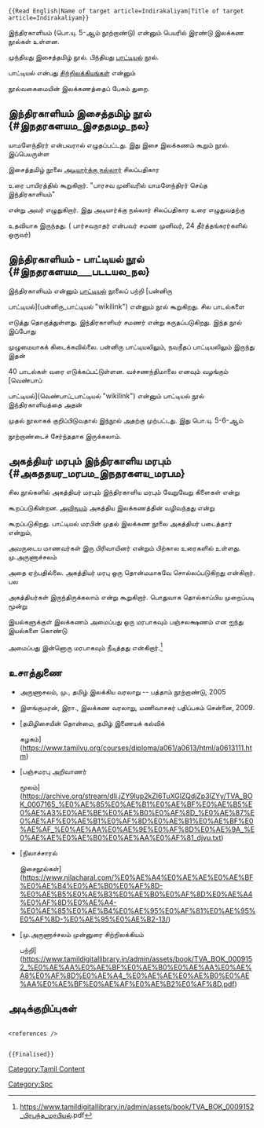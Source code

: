 ```{=mediawiki}
{{Read English|Name of target article=Indirakaliyam|Title of target article=Indirakaliyam}}
```
இந்திரகாளியம் (பொ.யு. 5-ஆம் நூற்றாண்டு) என்னும் பெயரில் இரண்டு இலக்கண நூல்கள் உள்ளன.
முந்தியது இசைத்தமிழ் நூல். பிந்தியது [பாட்டியல்](பாட்டியல் "wikilink") நூல்.
பாட்டியல் என்பது [சிற்றிலக்கியங்கள்](சிற்றிலக்கியங்கள் "wikilink") என்னும்
நூல்வகைமையின் இலக்கணத்தைப் பேசும் துறை.

## இந்திரகாளியம் இசைத்தமிழ் நூல் {#இநதரகளயம_இசததமழ_நல}

யாமளேந்திரர் என்பவரால் எழுதப்பட்டது. இது இசை இலக்கணம் கூறும் நூல். இப்பெயருள்ள
இசைத்தமிழ் நூலை [அடியார்க்கு நல்லார்](அடியார்க்கு_நல்லார் "wikilink") சிலப்பதிகார
உரை பாயிரத்தில் கூறுகிறார். \"பாரசவ முனிவரில் யாமளேந்திரர் செய்த இந்திரகாளியம்\"
என்று அவர் எழுதுகிறார். இது அடியார்க்கு நல்லார் சிலப்பதிகார உரை எழுதுவதற்கு
உதவியாக இருந்தது. ( பார்சவநாதர் என்பவர் சமண முனிவர், 24 தீர்த்தங்கரர்களில் ஒருவர்)

## இந்திரகாளியம் - பாட்டியல் நூல் {#இநதரகளயம___படடயல_நல}

இந்திரகாளியம் என்னும் [பாட்டியல்](பாட்டியல் "wikilink") நூலைப் பற்றி [பன்னிரு
பாட்டியல்](பன்னிரு_பாட்டியல் "wikilink") என்னும் நூல் கூறுகிறது. சில பாடல்களை
எடுத்து தொகுத்துள்ளது. இந்திரகாளியர் சமணர் என்று கருதப்படுகிறது. இந்த நூல் இப்போது
முழுமையாகக் கிடைக்கவில்லை. பன்னிரு பாட்டியலிலும், நவநீதப் பாட்டியலிலும் இருந்து இதன்
40 பாடல்கள் வரை எடுக்கப்பட்டுள்ளன. வச்சணந்திமாலை எனவும் வழங்கும் [வெண்பாப்
பாட்டியல்](வெண்பாப்_பாட்டியல் "wikilink") என்னும் பாட்டியல் நூல் இந்திரகாளியத்தை அதன்
முதல் நூலாகக் குறிப்பிடுவதால் இந்நூல் அதற்கு முற்பட்டது. இது பொ.யு. 5-6-ஆம்
நூற்றாண்டைச் சேர்ந்ததாக இருக்கலாம்.

## அகத்தியர் மரபும் இந்திரகாளிய மரபும் {#அகததயர_மரபம_இநதரகளய_மரபம}

சில நூல்களில் அகத்தியர் மரபும் இந்திரகாளிய மரபும் வேறுவேறு கிளைகள் என்று
கூறப்படுகின்றன. [அவிநயம்](அவிநயம் "wikilink") அகத்திய இலக்கணத்தின் வழிவந்தது என்று
கூறப்படுகிறது. பாட்டியல் மரபின் முதல் இலக்கண நூலை அகத்தியர் படைத்தார் என்றும்,
அவருடைய மாணவர்கள் இரு பிரிவாயினர் என்றும் பிற்கால உரைகளில் உள்ளது. மு.அருணாச்சலம்
அதை ஏற்பதில்லை. அகத்தியர் மரபு ஒரு தொன்மமாகவே சொல்லப்படுகிறது என்கிறார். பல
அகத்தியர்கள் இருந்திருக்கலாம் என்று கூறுகிறார். பொதுவாக தொல்காப்பிய முறைப்படி மூன்று
இயல்களுக்குள் இலக்கணம் அமைப்பது ஒரு மரபாகவும் பஞ்சலக்ஷணம் என ஐந்து இயல்களை கொண்டு
அமைப்பது இன்னொரு மரபாகவும் நீடித்தது என்கிறார்.[^1]

## உசாத்துணை

-   அருணாசலம், மு., தமிழ் இலக்கிய வரலாறு -- பத்தாம் நூற்றாண்டு, 2005
-   இளங்குமரன், இரா., இலக்கண வரலாறு, மணிவாசகர் பதிப்பகம் சென்னை, 2009.
-   [தமிழிசையின் தொன்மை, தமிழ் இணையக் கல்விக்
    கழகம்](https://www.tamilvu.org/courses/diploma/a061/a0613/html/a0613111.htm)
-   [பஞ்சமரபு அறிவாணர்
    மூலம்](https://archive.org/stream/dli.jZY9lup2kZl6TuXGlZQdjZp3lZYy/TVA_BOK_0007165_%E0%AE%85%E0%AE%B1%E0%AE%BF%E0%AE%B5%E0%AE%A3%E0%AE%BE%E0%AE%B0%E0%AF%8D_%E0%AE%87%E0%AE%AF%E0%AE%B1%E0%AF%8D%E0%AE%B1%E0%AE%BF%E0%AE%AF_%E0%AE%AA%E0%AE%9E%E0%AF%8D%E0%AE%9A_%E0%AE%AE%E0%AE%B0%E0%AE%AA%E0%AF%81_djvu.txt)
-   [நிலாச்சாரல்
    இசைநூல்கள்](https://www.nilacharal.com/%E0%AE%A4%E0%AE%AE%E0%AE%BF%E0%AE%B4%E0%AE%B0%E0%AF%8D-%E0%AE%B5%E0%AE%B3%E0%AE%B0%E0%AF%8D%E0%AE%A4%E0%AF%8D%E0%AE%A4-%E0%AE%85%E0%AE%B4%E0%AE%95%E0%AF%81%E0%AE%95%E0%AF%8D-%E0%AE%95%E0%AE%B2-13/)
-   [மு.அருணாச்சலம் முன்னுரை சிற்றிலக்கியம்
    பற்றி](https://www.tamildigitallibrary.in/admin/assets/book/TVA_BOK_0009152_%E0%AE%AA%E0%AE%BF%E0%AE%B0%E0%AE%AA%E0%AE%A8%E0%AF%8D%E0%AE%A4_%E0%AE%AE%E0%AE%B0%E0%AE%AA%E0%AE%BF%E0%AE%AF%E0%AE%B2%E0%AF%8D.pdf)

## அடிக்குறிப்புகள்

```{=html}
<references />
```
```{=mediawiki}
{{Finalised}}
```
[Category:Tamil Content](Category:Tamil_Content "wikilink")
[Category:Spc](Category:Spc "wikilink")

[^1]: <https://www.tamildigitallibrary.in/admin/assets/book/TVA_BOK_0009152_பிரபந்த_மரபியல>்.pdf
